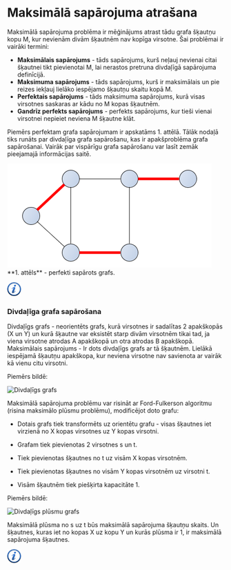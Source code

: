 # Maksimālā sapārojuma atrašana

Maksimālā sapārojuma problēma ir mēģinājums atrast tādu grafa šķautņu kopu M, kur nevienām divām šķautnēm nav kopīga virsotne. Šai problēmai ir vairāki termini:

- **Maksimālais sapārojums** - tāds sapārojums, kurš neļauj nevienai citai šķautnei tikt pievienotai M, lai nerastos pretruna divdaļīgā sapārojuma definīcijā.
- **Maksimuma sapārojums** - tāds sapārojums, kurš ir maksimālais un pie reizes iekļauj lielāko iespējamo šķautņu skaitu kopā M.
- **Perfektais sapārojums** - tāds maksimuma sapārojums, kurā visas virsotnes saskaras ar kādu no M kopas šķautnēm.
- **Gandrīz perfekts sapārojums** - perfekts sapārojums, kur tieši vienai virsotnei nepieiet neviena M šķautne klāt.

Piemērs perfektam grafa sapārojumam ir apskatāms 1. attēlā. Tālāk nodaļā tiks runāts par divdaļīga grafa sapārošanu, kas ir apakšproblēma grafa sapārošanai. Vairāk par vispārīgu grafa sapārošanu var lasīt zemāk pieejamajā informācijas saitē.


<img alt="Perfekti sapārots grafs" src="/media/theory/matching.png" />
**1. attēls** - perfekti sapārots grafs.


<a href="http://en.wikipedia.org/wiki/Edmonds%27s_matching_algorithm" target="_blank">![Vairāk informācija](/media/theory/information.png)</a>

### Divdaļīga grafa sapārošana


Divdaļīgs grafs - neorientēts grafs, kurā virsotnes ir sadalītas 2 apakškopās (X un Y) un kurā šķautne var eksistēt starp divām virsotnēm tikai tad, ja viena virsotne atrodas A apakškopā un otra atrodas B apakškopā.   
Maksimālais sapārojums - Ir dots divdaļīgs grafs ar tā šķautnēm. Lielākā iespējamā šķautņu apakškopa, kur neviena virsotne nav savienota ar vairāk kā vienu citu virsotni.

Piemērs bildē:


<img alt="Divdaļīgs grafs" src="/media/theory/bipartite1.jpg" />

Maksimālā sapārojuma problēmu var risināt ar Ford-Fulkerson algoritmu (risina maksimālo plūsmu problēmu), modificējot doto grafu: 

- Dotais grafs tiek transformēts uz orientētu grafu - visas šķautnes iet virzienā no X kopas virsotnes uz Y kopas virsotni. 

- Grafam tiek pievienotas 2 virsotnes s un t. 

- Tiek pievienotas šķautnes no t uz visām X kopas virsotnēm.

- Tiek pievienotas šķautnes no visām Y kopas virsotnēm uz virsotni t. 

- Visām šķautnēm tiek piešķirta kapacitāte 1. 


Piemērs bildē:


<img alt="Divdaļīgs plūsmu grafs" src="/media/theory/bipartite2.jpg" />

Maksimālā plūsma no s uz t būs maksimālā sapārojuma šķautņu skaits. Un šķautnes, kuras iet no kopas X uz kopu Y un kurās plūsma ir 1, ir maksimālā sapārojuma šķautnes. 



<a href="http://en.wikipedia.org/wiki/Matching_(graph_theory)" target="_blank">![Vairāk informācija](/media/theory/information.png)</a>